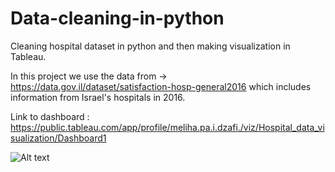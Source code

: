 # Data-cleaning-in-python
Cleaning hospital dataset in python and then making visualization in Tableau.

In this project we use the data from -> https://data.gov.il/dataset/satisfaction-hosp-general2016 which includes information from Israel's hospitals in 2016. 

Link to dashboard : https://public.tableau.com/app/profile/meliha.pa.i.dzafi./viz/Hospital_data_visualization/Dashboard1

<img src="C:/Users/Admin/Downloads/slika.png" alt="Alt text" title="Optional title">

